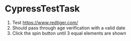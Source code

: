 # CypressTestTask
1. Test https://www.redtiger.com/
2. Should pass through age verification with a valid date
3. Click the spin button until 3 equal elements are shown
